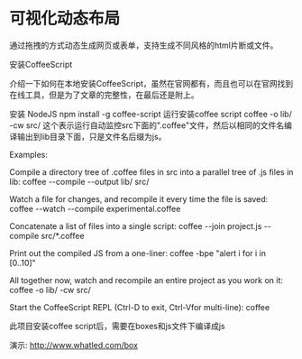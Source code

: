# 可视化动态布局

通过拖拽的方式动态生成网页或表单，支持生成不同风格的html片断或文件。


安装CoffeeScript

介绍一下如何在本地安装CoffeeScript，虽然在官网都有，而且也可以在官网找到在线工具，但是为了文章的完整性，在最后还是附上。

安装 NodeJS
npm install -g coffee-script  运行安装coffee script
coffee -o lib/ -cw src/  这个表示运行自动监控src下面的".coffee"文件，然后以相同的文件名编译输出到lib目录下面，只是文件名后缀为js。

Examples:

Compile a directory tree of .coffee files in src into a parallel tree of .js files in lib:
coffee --compile --output lib/ src/

Watch a file for changes, and recompile it every time the file is saved:
coffee --watch --compile experimental.coffee

Concatenate a list of files into a single script:
coffee --join project.js --compile src/*.coffee

Print out the compiled JS from a one-liner:
coffee -bpe "alert i for i in [0..10]"

All together now, watch and recompile an entire project as you work on it:
coffee -o lib/ -cw src/

Start the CoffeeScript REPL (Ctrl-D to exit, Ctrl-Vfor multi-line):
coffee


此项目安装coffee script后，需要在boxes和js文件下编译成js



演示: http://www.whatled.com/box
